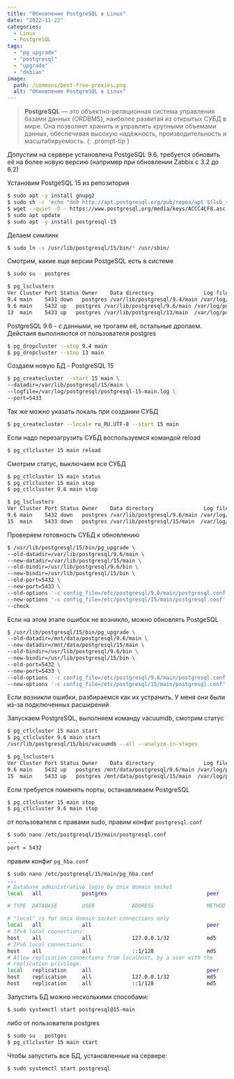 ```yaml
---
title: "Обновление PostgreSQL в Linux"
date: "2022-11-22"
categories: 
  - Linux
  - PostgreSQL
tags: 
  - "pg_upgrade"
  - "postgresql"
  - "upgrade"
  - "debian"
image:
  path: /commons/best-free-proxies.png
  alt: "Обновление PostgreSQL в Linux"
---
```


> **PostgreSQL** — это объектно-реляционная система управления базами данных (ORDBMS), наиболее развитая из открытых СУБД в мире. Она позволяет хранить и управлять крупными объемами данных, обеспечивая высокую надёжность, производительность и масштабируемость.
{: .prompt-tip }

Допустим на сервере установлена PostgeSQL 9.6, требуется обновить её на более новую версию (например при обновлении Zabbix с 3.2 до 6.2)

Установим PostgeSQL 15 из репозитория

```sh
$ sudo apt -y install gnupg2
$ sudo sh -c 'echo "deb http://apt.postgresql.org/pub/repos/apt $(lsb_release -cs)-pgdg main" > /etc/apt/sources.list.d/pgdg.list'
$ wget --quiet -O - https://www.postgresql.org/media/keys/ACCC4CF8.asc | sudo apt-key add -
$ sudo apt update
$ sudo apt -y install postgresql-15

```

Делаем симлинк

```sh
$ sudo ln -s /usr/lib/postgresql/15/bin/* /usr/sbin/
```

Смотрим, какие еще версии PostgeSQL есть в системе

```sh
$ sudo su - postgres

$ pg_lsclusters
Ver Cluster Port Status Owner    Data directory                Log file
9.4 main    5431 down   postgres /var/lib/postgresql/9.4/main /var/log/postgresql/postgresql-9.4-main.log
9.6 main    5432 up   postgres /var/lib/postgresql/9.6/main /var/log/postgresql/postgresql-9.6-main.log
13  main    5433 up   postgres /var/lib/postgresql/13/main  /var/log/postgresql/postgresql-13-main.log
```

PostgreSQL 9.6 - с данными, не трогаем её, остальные дропаем. Дейстаия выполняются от пользователя postgres

```sh
$ pg_dropcluster --stop 9.4 main
$ pg_dropcluster --stop 13 main
```

Создаем новую БД - PostgreSQL 15

```sh
$ pg_createcluster --start 15 main \
--datadir=/var/lib/postgresql/15/main \
--logfile=/var/log/postgresql/postgresql-15-main.log \
--port=5433
```

Так же можно указать локаль при создании СУБД

```sh
$ pg_createcluster --locale ru_RU.UTF-8 --start 15 main
```

Если надо перезагрузить СУБД воспользуемся командой reload

```sh
$ pg_ctlcluster 15 main reload
```

Смотрим статус, выключаем все СУБД

```sh
$ pg_ctlcluster 15 main status
$ pg_ctlcluster 15 main stop
$ pg_ctlcluster 9.6 main stop

$ pg_lsclusters
Ver Cluster Port Status Owner    Data directory                Log file
9.6 main    5432 down   postgres /var/lib/postgresql/9.6/main /var/log/postgresql/postgresql-9.6-main.log
15  main    5433 down   postgres /var/lib/postgresql/15/main  /var/log/postgresql/postgresql-15-main.log
```

Проверяем готовность СУБД к обновлению

```sh
$ /usr/lib/postgresql/15/bin/pg_upgrade \
--old-datadir=/var/lib/postgresql/9.6/main \
--new-datadir=/var/lib/postgresql/15/main \
--old-bindir=/usr/lib/postgresql/9.6/bin \
--new-bindir=/usr/lib/postgresql/15/bin \
--old-port=5432 \
--new-port=5433 \
--old-options '-c config_file=/etc/postgresql/9.6/main/postgresql.conf' \
--new-options '-c config_file=/etc/postgresql/15/main/postgresql.conf' \
--check
```

Если на этом этапе ошибок не возникло, можно обновлять PostgeSQL

```sh
$ /usr/lib/postgresql/15/bin/pg_upgrade \
--old-datadir=/mnt/data/postgresql/9.6/main \
--new-datadir=/mnt/data/postgresql/15/main \
--old-bindir=/usr/lib/postgresql/9.6/bin \
--new-bindir=/usr/lib/postgresql/15/bin \
--old-port=5432 \
--new-port=5433 \
--old-options '-c config_file=/etc/postgresql/9.6/main/postgresql.conf' \
--new-options '-c config_file=/etc/postgresql/15/main/postgresql.conf'
```

Если возникли ошибки, разбираемся как их устранить. У меня они были из-за подключенных расширений

Запускаем PostgreSQL, выполняем команду vacuumdb, смотрим статус

```sh
$ pg_ctlcluster 15 main start
$ pg_ctlcluster 9.6 main start
/usr/lib/postgresql/15/bin/vacuumdb --all --analyze-in-stages

$ pg_lsclusters
Ver Cluster Port Status Owner    Data directory                Log file
9.6 main    5432 up   postgres /mnt/data/postgresql/9.6/main /var/log/postgresql/postgresql-9.6-main.log
15  main    5433 up   postgres /mnt/data/postgresql/15/main  /var/log/postgresql/postgresql-15-main.log
```

Если требуется поменять порты, останавливаем PostgreSQL

```sh
$ pg_ctlcluster 15 main stop
$ pg_ctlcluster 9.6 main stop
```

от пользователя с правами sudo, правим конфиг `postgresql.conf`

```sh
$ sudo nano /etc/postgresql/15/main/postgresql.conf
...
port = 5432
```

правим конфиг `pg_hba.conf`

```sh
$ sudo nano /etc/postgresql/15/main/pg_hba.conf
...
# Database administrative login by Unix domain socket
local   all             postgres                                peer

# TYPE  DATABASE        USER            ADDRESS                 METHOD

# "local" is for Unix domain socket connections only
local   all             all                                     peer
# IPv4 local connections:
host    all             all             127.0.0.1/32            md5
# IPv6 local connections:
host    all             all             ::1/128                 md5
# Allow replication connections from localhost, by a user with the
# replication privilege.
local   replication     all                                     peer
host    replication     all             127.0.0.1/32            md5
host    replication     all             ::1/128                 md5
```

Запустить БД можно несколькими способами:

```sh
$ sudo systemctl start postgresql@15-main
```

либо от пользователя postgres

```sh
$ sudo su - postges
$ pg_ctlcluster 15 main start
```

Чтобы запустить все БД, установленные на сервере:

```sh
$ sudo systemctl start postgresql
```
